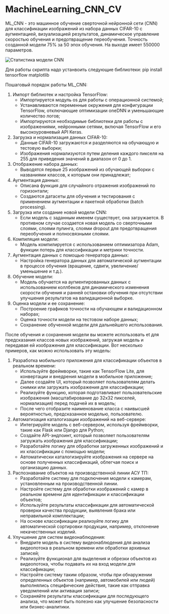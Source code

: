 # MachineLearning_CNN_CV
 ML_CNN - это машинное обучение сверточной нейронной сети (CNN) для классификации изображений из набора данных CIFAR-10 с аугментацией, визуализацией результатов, динамическое управление скоростью обучения и предотвращение переобучения.
 Точность созданной модели 75% за 50 эпох обучения. На выходе имеет 550000 параметров.
 
![Статистика модели CNN](https://github.com/NightInsight/MachineLearning_CNN_CV/assets/113856600/3d8f5e5e-ae55-4793-89cb-6ad72f536ed2)

 Для работы скрипта надо устанвоить следующие библиотеки:
  pip install tensorflow matplotlib
 
 Пошаговый порядок работы ML_CNN:
  1) Импорт библиотек и настройка TensorFlow:
     - Импортируется модуль os для работы с операционной системой;
     - Устанавливаются переменные окружения для конфигурации TensorFlow, отключающие оптимизации oneDNN и уменьшающие количество логов;
     - Импортируются необходимые библиотеки для работы с изображениями, нейронными сетями, включая TensorFlow и его высокоуровневый API Keras.
  2) Загрузка и нормализация данных CIFAR-10:
     - Данные CIFAR-10 загружаются и разделяются на обучающую и тестовую выборки;
     - Изображения нормализуются путем деления каждого пикселя на 255 для приведения значений в диапазон от 0 до 1.
  3) Отображение набора данных:
     - Выводятся первые 25 изображений из обучающей выборки с названиями классов, к которым они принадлежат;
  4) Аугментация данных:
     - Описана функция для случайного отражения изображений по горизонтали;
     - Создаются датасеты для обучения и тестирования с применением аугментации и пакетной обработки (batch processing).
  5) Загрузка или создание новой модели CNN:
     - Если модель с заданным именем существует, она загружается. В противном случае создается новая модель со сверточными слоями, слоями пулинга, слоями dropout для предотвращения переобучения и полносвязными слоями.
  6) Компиляция модели:
     - Модель компилируется с использованием оптимизатора Adam, функции потерь для классификации и метрики точности.
  7) Аугментация данных с помощью генератора данных:
     - Настройка генератора данных для автоматической аугментации в процессе обучения (вращение, сдвиги, увеличение/уменьшение и т.д.).
  8) Обучение модели:
     - Модель обучается на аугментированных данных с использованием коллбеков для динамического изменения скорости обучения и ранней остановки обучения при отсутствии улучшения результатов на валидационной выборке.
  9) Оценка модели и ее сохранение:
     - Построение графиков точности на обучающем и валидационном наборах;
     - Оценка точности модели на тестовом наборе данных;
     - Сохранение обученной модели для дальнейшего использования.

 После обучения и сохранения модели вы можете использовать еt для предсказания классов новых изображений, загружая модель и передавая ей изображения для классификации.
 Вот несколько примеров, как можно использовать эту модель:
  1) Разработка мобильного приложения для классификации объектов в реальном времени:
     - Используйте фреймворки, такие как TensorFlow Lite, для конвертации и внедрения модели в мобильное приложение;
     - Далее создайте UI, который позволяет пользователям делать снимки или загружать изображения для классификации;
     - Реализуйте функцию, которая подготавливает пользовательские изображения (масштабирование до 32x32 пикселей, нормализация) перед подачей их в модель;
     - После чего отобразите наименование класса с наивысшей вероятностью, предсказанное моделью, пользователю.
  2) Автоматизация каталогизации изображений на веб-сервере:
     - Интегрируйте модель с веб-сервером, используя фреймворки, такие как Flask или Django для Python;
     - Создайте API-эндпоинт, который позволяет пользователям загружать изображения для классификации;
     - Разработайте логику для обработки загруженных изображений и их классификации с помощью модели;
     - Автоматически каталогизируйте изображения на сервере на основе полученных классификаций, облегчая поиск и организацию данных.
  3) Распознавание объектов на производственной линии АСУ ТП:
     - Разработайте систему для подключения модели к камерам, установленным на производственной линии.
     - Настройте систему для обработки изображений с камер в реальном времени для идентификации и классификации объектов;
     - Используйте результаты классификации для автоматической проверки качества продукции, выявления брака или неправильной комплектации;
     - На основе классификации реализуйте логику для автоматической сортировки продукции, например, отклонение некачественных изделий.
  4) Улучшение для систем видеонаблюдения:
     - Внедрите модель в систему видеонаблюдения для анализа видеопотока в реальном времени или обработки архивных записей;
     - Реализуйте функционал для выделения и обрезки объектов из видеопотока, чтобы подавать их на вход модели для классификации;
     - Настройте систему таким образом, чтобы при обнаружении определенных объектов (например, автомобилей или людей) выполнялись специфические действия, такие как отправка уведомлений или активация записи;
     - Сохраняйте результаты классификации для последующего анализа, что может быть полезно как улучшение безопасности или бизнес-аналитики.
